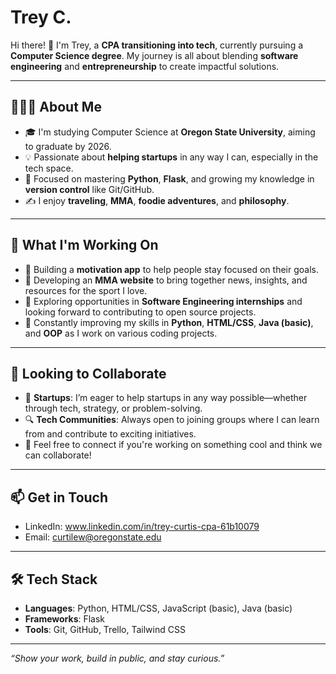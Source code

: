 # Trey C.

Hi there! 👋 I'm Trey, a **CPA transitioning into tech**, currently pursuing a **Computer Science degree**. My journey is all about blending **software engineering** and **entrepreneurship** to create impactful solutions. 

---

## 👩🏽‍💻 **About Me**
- 🎓 I'm studying Computer Science at **Oregon State University**, aiming to graduate by 2026.
- 💡 Passionate about **helping startups** in any way I can, especially in the tech space.
- 🤖 Focused on mastering **Python**, **Flask**, and growing my knowledge in **version control** like Git/GitHub.
- ✍️ I enjoy **traveling**, **MMA**, **foodie adventures**, and **philosophy**.

---

## 🌱 **What I'm Working On**
- 🎯 Building a **motivation app** to help people stay focused on their goals.
- 💪 Developing an **MMA website** to bring together news, insights, and resources for the sport I love.
- 💼 Exploring opportunities in **Software Engineering internships** and looking forward to contributing to open source projects.
- 🧠 Constantly improving my skills in **Python**, **HTML/CSS**, **Java (basic)**, and **OOP** as I work on various coding projects.

---

## 🤝 **Looking to Collaborate**
- 🚀 **Startups**: I’m eager to help startups in any way possible—whether through tech, strategy, or problem-solving.
- 🔍 **Tech Communities**: Always open to joining groups where I can learn from and contribute to exciting initiatives.
- 💬 Feel free to connect if you're working on something cool and think we can collaborate!

---

## 📫 **Get in Touch**
- LinkedIn: www.linkedin.com/in/trey-curtis-cpa-61b10079 
- Email: curtilew@oregonstate.edu

---

## 🛠️ **Tech Stack**
- **Languages**: Python, HTML/CSS, JavaScript (basic), Java (basic)
- **Frameworks**: Flask
- **Tools**: Git, GitHub, Trello, Tailwind CSS

---

_“Show your work, build in public, and stay curious.”_
